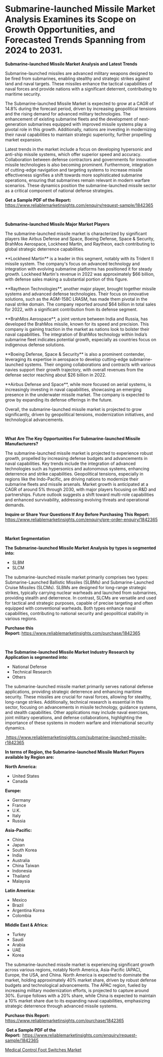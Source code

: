<p><h1>Submarine-launched Missile Market Analysis Examines its Scope on Growth Opportunities, and Forecasted Trends Spanning from 2024 to 2031.</h1></p><p><strong>Submarine-launched Missile Market Analysis and Latest Trends</strong></p>
<p><p>Submarine-launched missiles are advanced military weapons designed to be fired from submarines, enabling stealthy and strategic strikes against land and naval targets. These missiles enhance the tactical capabilities of naval forces and provide nations with a significant deterrent, contributing to maritime security.</p><p>The Submarine-launched Missile Market is expected to grow at a CAGR of 14.8% during the forecast period, driven by increasing geopolitical tensions and the rising demand for advanced military technologies. The enhancement of existing submarine fleets and the development of next-generation submarines equipped with improved missile systems play a pivotal role in this growth. Additionally, nations are investing in modernizing their naval capabilities to maintain strategic superiority, further propelling market expansion.</p><p>Latest trends in the market include a focus on developing hypersonic and anti-ship missile systems, which offer superior speed and accuracy. Collaboration between defense contractors and governments for innovative missile technologies is also becoming prominent. Furthermore, integration of cutting-edge navigation and targeting systems to increase missile effectiveness signifies a shift towards more sophisticated submarine operations, ensuring that submarines remain relevant in modern warfare scenarios. These dynamics position the submarine-launched missile sector as a critical component of national defense strategies.</p></p>
<p><strong>Get a Sample PDF of the Report:&nbsp;</strong> <a href="https://www.reliablemarketinsights.com/enquiry/request-sample/1842365?utm_campaign=1887&utm_medium=2&utm_source=Github&utm_content=ia&utm_term=01012025&utm_id=submarine-launched-missile">https://www.reliablemarketinsights.com/enquiry/request-sample/1842365</a></p>
<p>&nbsp;</p>
<p><strong>Submarine-launched Missile Major Market Players</strong></p>
<p><p>The submarine-launched missile market is characterized by significant players like Airbus Defense and Space, Boeing Defense, Space & Security, BrahMos Aerospace, Lockheed Martin, and Raytheon, each contributing to global strategic deterrence capabilities.</p><p>**Lockheed Martin** is a leader in this segment, notably with its Trident II missile system. The company's focus on advanced technology and integration with evolving submarine platforms has positioned it for steady growth. Lockheed Martin's revenue in 2022 was approximately $66 billion, with defense sales making a substantial portion of this figure.</p><p>**Raytheon Technologies**, another major player, brought together missile systems and advanced defense technologies. Their focus on innovative solutions, such as the AGM-158C LRASM, has made them pivotal in the naval strike domain. The company reported around $64 billion in total sales for 2022, with a significant contribution from its defense segment.</p><p>**BrahMos Aerospace**, a joint venture between India and Russia, has developed the BrahMos missile, known for its speed and precision. This company is gaining traction in the market as nations look to bolster their naval capabilities. The integration of BrahMos technology within India’s submarine fleet indicates potential growth, especially as countries focus on indigenous defense solutions.</p><p>**Boeing Defense, Space & Security** is also a prominent contender, leveraging its expertise in aerospace to develop cutting-edge submarine-launched systems. Their ongoing collaborations and contracts with various navies support their growth trajectory, with overall revenues from the defense sector reaching about $26 billion in 2022.</p><p>**Airbus Defense and Space**, while more focused on aerial systems, is increasingly investing in naval capabilities, showcasing an emerging presence in the underwater missile market. The company is expected to grow by expanding its defense offerings in the future.</p><p>Overall, the submarine-launched missile market is projected to grow significantly, driven by geopolitical tensions, modernization initiatives, and technological advancements.</p></p>
<p>&nbsp;</p>
<p><strong>What Are The Key Opportunities For Submarine-launched Missile Manufacturers?</strong></p>
<p><p>The submarine-launched missile market is projected to experience robust growth, propelled by increasing defense budgets and advancements in naval capabilities. Key trends include the integration of advanced technologies such as hypersonics and autonomous systems, enhancing deterrence and strike capabilities. Geopolitical tensions, especially in regions like the Indo-Pacific, are driving nations to modernize their submarine fleets and missile arsenals. Market growth is anticipated at a CAGR of around 5% through 2030, with major players focusing on R&D and partnerships. Future outlook suggests a shift toward multi-role capabilities and enhanced survivability, addressing evolving threats and operational demands.</p></p>
<p><strong>Inquire or Share Your Questions If Any Before Purchasing This Report:</strong> <a href="https://www.reliablemarketinsights.com/enquiry/pre-order-enquiry/1842365?utm_campaign=1887&utm_medium=2&utm_source=Github&utm_content=ia&utm_term=01012025&utm_id=submarine-launched-missile">https://www.reliablemarketinsights.com/enquiry/pre-order-enquiry/1842365</a></p>
<p>&nbsp;</p>
<p><strong>Market Segmentation</strong></p>
<p><strong>The Submarine-launched Missile Market Analysis by types is segmented into:</strong></p>
<p><ul><li>SLBM</li><li>SLCM</li></ul></p>
<p><p>The submarine-launched missile market primarily comprises two types: Submarine-Launched Ballistic Missiles (SLBMs) and Submarine-Launched Cruise Missiles (SLCMs). SLBMs are designed for long-range strategic strikes, typically carrying nuclear warheads and launched from submarines, providing stealth and deterrence. In contrast, SLCMs are versatile and used for tactical and strategic purposes, capable of precise targeting and often equipped with conventional warheads. Both types enhance naval capabilities, contributing to national security and geopolitical stability in various regions.</p></p>
<p><strong>Purchase this Report:&nbsp;</strong><a href="https://www.reliablemarketinsights.com/purchase/1842365?utm_campaign=1887&utm_medium=2&utm_source=Github&utm_content=ia&utm_term=01012025&utm_id=submarine-launched-missile">https://www.reliablemarketinsights.com/purchase/1842365</a></p>
<p>&nbsp;</p>
<p><strong>The Submarine-launched Missile Market Industry Research by Application is segmented into:</strong></p>
<p><ul><li>National Defense</li><li>Technical Research</li><li>Others</li></ul></p>
<p><p>The submarine-launched missile market primarily serves national defense applications, providing strategic deterrence and enhancing maritime security. These missiles are crucial for naval forces, allowing for stealthy, long-range strikes. Additionally, technical research is essential in this sector, focusing on advancements in missile technology, guidance systems, and stealth capabilities. Other applications may include naval exercises, joint military operations, and defense collaborations, highlighting the importance of these systems in modern warfare and international security dynamics.</p></p>
<p><a href="https://www.reliablemarketinsights.com/submarine-launched-missile-r1842365?utm_campaign=1887&utm_medium=2&utm_source=Github&utm_content=ia&utm_term=01012025&utm_id=submarine-launched-missile">&nbsp;https://www.reliablemarketinsights.com/submarine-launched-missile-r1842365</a></p>
<p><strong>In terms of Region, the Submarine-launched Missile Market Players available by Region are:</strong></p>
<p>
    <p> <strong> North America: </strong>
        <ul>
            <li>United States</li>
            <li>Canada</li>
        </ul>
        </p> 
    <p> <strong> Europe: </strong>
        <ul>
            <li>Germany</li>
            <li>France</li>
            <li>U.K.</li>
            <li>Italy</li>
            <li>Russia</li>
        </ul>
        </p> 
    <p> <strong> Asia-Pacific: </strong>
        <ul>
            <li>China</li>
            <li>Japan</li>
            <li>South Korea</li>
            <li>India</li>
            <li>Australia</li>
            <li>China Taiwan</li>
            <li>Indonesia</li>
            <li>Thailand</li>
            <li>Malaysia</li>
        </ul>
        </p> 
    <p> <strong> Latin America: </strong>
        <ul>
            <li>Mexico</li>
            <li>Brazil</li>
            <li>Argentina Korea</li>
            <li>Colombia</li>
        </ul>
        </p> 
    <p> <strong> Middle East & Africa: </strong>
        <ul>
            <li>Turkey</li>
            <li>Saudi</li>
            <li>Arabia</li>
            <li>UAE</li>
            <li>Korea</li>
        </ul>
    </p>
    </p>
<p><p>The submarine-launched missile market is experiencing significant growth across various regions, notably North America, Asia-Pacific (APAC), Europe, the USA, and China. North America is expected to dominate the market, holding approximately 40% market share, driven by robust defense budgets and technological advancements. The APAC region, fueled by increasing military modernization efforts, is projected to capture around 30%. Europe follows with a 20% share, while China is expected to maintain a 10% market share due to its expanding naval capabilities, emphasizing strategic deterrence through advanced missile systems.</p></p>
<p><strong>Purchase this Report: </strong><a href="https://www.reliablemarketinsights.com/purchase/1842365?utm_campaign=1887&utm_medium=2&utm_source=Github&utm_content=ia&utm_term=01012025&utm_id=submarine-launched-missile">https://www.reliablemarketinsights.com/purchase/1842365</a></p>
<p>&nbsp;<strong>Get a Sample PDF of the Report:&nbsp;&nbsp;</strong><a href="https://www.reliablemarketinsights.com/enquiry/request-sample/1842365?utm_campaign=1887&utm_medium=2&utm_source=Github&utm_content=ia&utm_term=01012025&utm_id=submarine-launched-missile">https://www.reliablemarketinsights.com/enquiry/request-sample/1842365</a></p>
<p><strong></strong></p>
<p><p><a href="https://github.com/julyju69/Market-Research-Report-List-5/blob/main/medical-control-foot-switches-market.md?utm_campaign=1887&utm_medium=2&utm_source=Github&utm_content=ia&utm_term=01012025&utm_id=submarine-launched-missile">Medical Control Foot Switches Market</a></p></p>